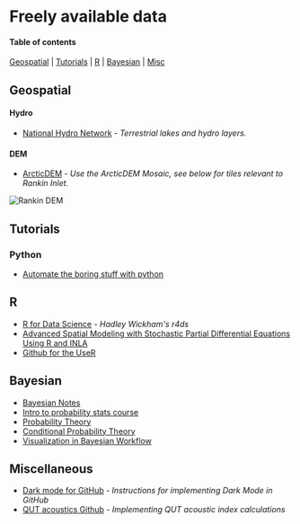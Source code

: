 # Freely available data

#### Table of contents
[Geospatial](#geospatial) |
[Tutorials](#tutorials) |
[R](#r) |
[Bayesian](#bayesian) |
[Misc](*miscellaneous)



## Geospatial

#### Hydro
* [National Hydro Network](https://open.canada.ca/data/en/dataset/a4b190fe-e090-4e6d-881e-b87956c07977) - *Terrestrial lakes and hydro layers.*

#### DEM
* [ArcticDEM](https://www.pgc.umn.edu/data/arcticdem/) - *Use the ArcticDEM Mosaic, see below for tiles relevant to Rankin Inlet.*

![Rankin DEM](https://github.com/nuwcru/ltemp_data-sources/blob/master/landing%20page/tiles.png)

## Tutorials
### Python
* [Automate the boring stuff with python](https://automatetheboringstuff.com/)

## R
* [R for Data Science](https://r4ds.had.co.nz/) - *Hadley Wickham's r4ds*
* [Advanced Spatial Modeling with Stochastic Partial Differential Equations Using R and INLA](https://becarioprecario.bitbucket.io/spde-gitbook/index.html)
* [Github for the UseR](https://happygitwithr.com/)

## Bayesian
* [Bayesian Notes](https://jrnold.github.io/bayesian_notes/bayesian-computation.html)
* [Intro to probability stats course](https://ocw.mit.edu/courses/mathematics/18-05-introduction-to-probability-and-statistics-spring-2014/readings/)
* [Probability Theory](https://betanalpha.github.io/assets/case_studies/probability_theory.html)
* [Conditional Probability Theory](https://betanalpha.github.io/assets/case_studies/conditional_probability_theory.html)
* [Visualization in Bayesian Workflow](https://rss.onlinelibrary.wiley.com/doi/full/10.1111/rssa.12378)

## Miscellaneous
* [Dark mode for GitHub](https://github.com/nuwcru/GitHub-Dark) - *Instructions for implementing Dark Mode in GitHub*
* [QUT acoustics Github](https://github.com/QutEcoacoustics/audio-analysis/tree/master/docs) - *Implementing QUT acoustic index calculations*
